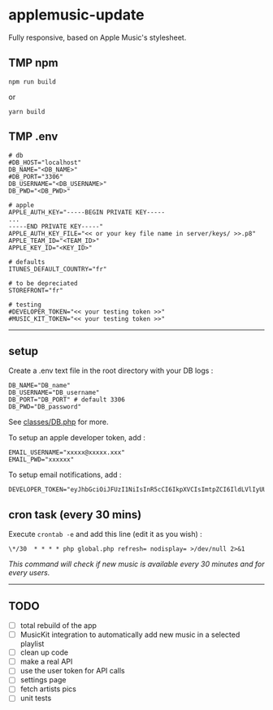# applemusic-update

Fully responsive, based on Apple Music's stylesheet.

## TMP npm

```
npm run build
```

or

```
yarn build
```

## TMP .env

```dotenv
# db
#DB_HOST="localhost"
DB_NAME="<DB_NAME>"
#DB_PORT="3306"
DB_USERNAME="<DB_USERNAME>"
DB_PWD="<DB_PWD>"

# apple
APPLE_AUTH_KEY="-----BEGIN PRIVATE KEY-----
...
-----END PRIVATE KEY-----"
APPLE_AUTH_KEY_FILE="<< or your key file name in server/keys/ >>.p8"
APPLE_TEAM_ID="<TEAM_ID>"
APPLE_KEY_ID="<KEY_ID>"

# defaults
ITUNES_DEFAULT_COUNTRY="fr"

# to be depreciated
STOREFRONT="fr"

# testing
#DEVELOPER_TOKEN="<< your testing token >>"
#MUSIC_KIT_TOKEN="<< your testing token >>"
```

---

## setup

Create a .env text file in the root directory with your DB logs :

```
DB_NAME="DB_name"
DB_USERNAME="DB_username"
DB_PORT="DB_PORT" # default 3306
DB_PWD="DB_password"
```

See [classes/DB.php](classes/DB.php) for more.

To setup an apple developer token, add :

```
EMAIL_USERNAME="xxxxx@xxxxx.xxx"
EMAIL_PWD="xxxxxx"
```

To setup email notifications, add :

```
DEVELOPER_TOKEN="eyJhbGciOiJFUzI1NiIsInR5cCI6IkpXVCIsImtpZCI6IldLVlIyUUJWQTYifQ.eyJpc3MiOiJHQzY1WDlQRDNRIiwiZXhwIjoxNjY1NzU3NDg2LCJpYXQiOjE2NDk5ODA0ODZ9.yh7Tq2wOOPipvChxdrBk3bTfCZCBi2IYqi5ytmhpO1lL_O_TgtMqVir4Jg3AMnHS6LU9aco5r1JqG4HwueBK1Q"
```

## cron task (every 30 mins)

Execute `crontab -e` and add this line (edit it as you wish) :

```
\*/30  * * * * php global.php refresh= nodisplay= >/dev/null 2>&1
```

*This command will check if new music is available every 30 minutes and for every users.*

---

## TODO

- [ ] total rebuild of the app
- [ ] MusicKit integration to automatically add new music in a selected playlist
- [ ] clean up code
- [ ] make a real API
- [ ] use the user token for API calls
- [ ] settings page
- [ ] fetch artists pics
- [ ] unit tests
